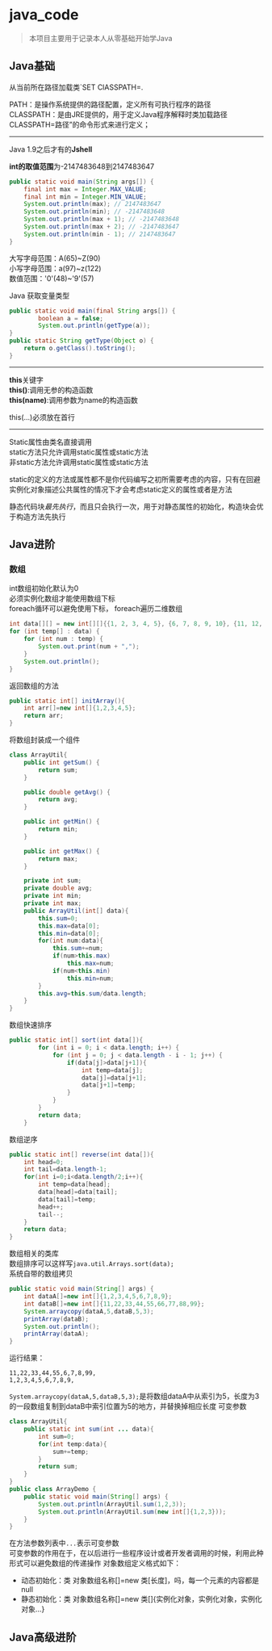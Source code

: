 # java_code

> 本项目主要用于记录本人从零基础开始学Java


## Java基础

从当前所在路径加载类`SET ClASSPATH=.

PATH：是操作系统提供的路径配置，定义所有可执行程序的路径  
CLASSPATH：是由JRE提供的，用于定义Java程序解释时类加载路径CLASSPATH=路径”的命令形式来进行定义；

---
Java 1.9之后才有的**Jshell**

**int的取值范围**为-2147483648到2147483647

```java
public static void main(String args[]) {
    final int max = Integer.MAX_VALUE;
    final int min = Integer.MIN_VALUE;
    System.out.println(max); // 2147483647
    System.out.println(min); // -2147483648
    System.out.println(max + 1); // -2147483648
    System.out.println(max + 2); // -2147483647
    System.out.println(min - 1); // 2147483647
}
```

大写字母范围：A(65)~Z(90)  
小写字母范围：a(97)~z(122)  
数值范围：'0'(48)~'9'(57)  

Java 获取变量类型
```java
public static void main(final String args[]) {
		boolean a = false;
		System.out.println(getType(a));
}
public static String getType(Object o) {
	return o.getClass().toString();
}
```
---
**this**关键字  
**this()**:调用无参的构造函数  
**this(name)**:调用参数为name的构造函数  


this(...)必须放在首行  


---
Static属性由类名直接调用  
static方法只允许调用static属性或static方法  
非static方法允许调用static属性或static方法

static的定义的方法或属性都不是你代码编写之初所需要考虑的内容，只有在回避实例化对象描述公共属性的情况下才会考虑static定义的属性或者是方法

静态代码块*最先执行*，而且只会执行一次，用于对静态属性的初始化，构造块会优于构造方法先执行

 
## Java进阶
### 数组
int数组初始化默认为0  
必须实例化数组才能使用数组下标  
foreach循环可以避免使用下标，
foreach遍历二维数组
```java
int data[][] = new int[][]{{1, 2, 3, 4, 5}, {6, 7, 8, 9, 10}, {11, 12, 13, 14, 15}};
for (int temp[] : data) {
    for (int num : temp) {
        System.out.print(num + ",");
    }
    System.out.println();
}
```
返回数组的方法  
```java
public static int[] initArray(){
    int arr[]=new int[]{1,2,3,4,5};
    return arr;
}
```
将数组封装成一个组件  
```java
class ArrayUtil{
    public int getSum() {
        return sum;
    }

    public double getAvg() {
        return avg;
    }

    public int getMin() {
        return min;
    }

    public int getMax() {
        return max;
    }

    private int sum;
    private double avg;
    private int min;
    private int max;
    public ArrayUtil(int[] data){
        this.sum=0;
        this.max=data[0];
        this.min=data[0];
        for(int num:data){
            this.sum+=num;
            if(num>this.max)
                this.max=num;
            if(num<this.min)
                this.min=num;
        }
        this.avg=this.sum/data.length;
    }
}
```

数组快速排序  
```java
public static int[] sort(int data[]){
        for (int i = 0; i < data.length; i++) {
            for (int j = 0; j < data.length - i - 1; j++) {
                if(data[j]>data[j+1]){
                    int temp=data[j];
                    data[j]=data[j+1];
                    data[j+1]=temp;
                }
            }
        }
        return data;
    }
```
数组逆序
````java
public static int[] reverse(int data[]){
    int head=0;
    int tail=data.length-1;
    for(int i=0;i<data.length/2;i++){
        int temp=data[head];
        data[head]=data[tail];
        data[tail]=temp;
        head++;
        tail--;
    }
    return data;
}
````
数组相关的类库  
数组排序可以这样写`java.util.Arrays.sort(data);`  
系统自带的数组拷贝
```java
public static void main(String[] args) {
    int dataA[]=new int[]{1,2,3,4,5,6,7,8,9};
    int dataB[]=new int[]{11,22,33,44,55,66,77,88,99};
    System.arraycopy(dataA,5,dataB,5,3);
    printArray(dataB);
    System.out.println();
    printArray(dataA);
}
```
运行结果：
```
11,22,33,44,55,6,7,8,99,
1,2,3,4,5,6,7,8,9,
```

`System.arraycopy(dataA,5,dataB,5,3);`是将数组dataA中从索引为5，长度为3的一段数组复制到dataB中索引位置为5的地方，并替换掉相应长度
可变参数
```java
class ArrayUtil{
    public static int sum(int ... data){
        int sum=0;
        for(int temp:data){
            sum+=temp;
        }
        return sum;
    }
}
public class ArrayDemo {
    public static void main(String[] args) {
        System.out.println(ArrayUtil.sum(1,2,3));
        System.out.println(ArrayUtil.sum(new int[]{1,2,3}));
    }
}
```
在方法参数列表中`...`表示可变参数  
可变参数的作用在于，在以后进行一些程序设计或者开发者调用的时候，利用此种形式可以避免数组的传递操作
对象数组定义格式如下：
- 动态初始化：类 对象数组名称[]=new 类[长度]，吗，每一个元素的内容都是null
- 静态初始化：类 对象数组名称[]=new 类[]{实例化对象，实例化对象，实例化对象...}


## Java高级进阶
